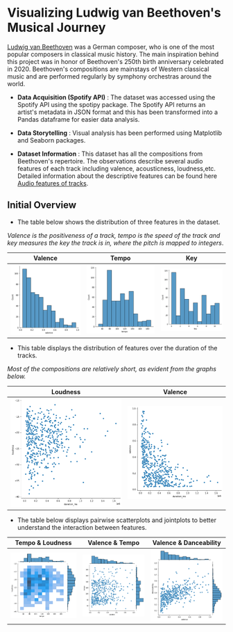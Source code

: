 # Visualizing Ludwig van Beethoven's Musical Journey

[Ludwig van Beethoven](https://en.wikipedia.org/wiki/Ludwig_van_Beethoven) was a German composer, who is one of the most popular composers in classical music history. The main inspiration behind this project was in honor of Beethoven's 250th birth anniversary celebrated in 2020. Beethoven's compositions are mainstays of Western classical music and are performed regularly by symphony orchestras around the world. 


* **Data Acquisition (Spotify API)** : The dataset was accessed using the Spotify API using the spotipy package. The Spotify API returns an artist's metadata in JSON format and this has been transformed into a Pandas dataframe for easier data analysis. 

* **Data Storytelling** : Visual analysis has been performed using Matplotlib and Seaborn packages.

* **Dataset Information** : This dataset has all the compositions from Beethoven's repertoire. The observations describe several audio features of each track including valence, acousticness, loudness,etc. Detailed information about the descriptive features can be found here [Audio features of tracks](https://developer.spotify.com/documentation/web-api/reference/#category-tracks).

## Initial Overview 

- The table below shows the distribution of three features in the dataset.

*Valence is the positiveness of a track, tempo is the speed of the track and key measures the key the track is in, where the pitch is mapped to integers*. 

|    Valence    |     Tempo     |    Key      | 
| ------------- | ------------- | ------------
|![Alt text](Images/11.png?raw=true "Title")  | ![Alt text](Images/12.png?raw=true "Title")  | ![Alt text](Images/13.png?raw=true "Title")

- This table displays the distribution of features over the duration of the tracks.

*Most of the compositions are relatively short, as evident from the graphs below.*

| Loudness  | Valence |
| ------------- | ------------- |
| ![Alt text](Images/3.png?raw=true "Title")| ![Alt text](Images/5.png?raw=true "Title")  |


- The table below displays pairwise scatterplots and jointplots to better understand the interaction between features. 


| Tempo & Loudness  | Valence & Tempo | Valence & Danceability |
| ------------- | ------------- | --------------------------------
| ![Alt text](Images/26.png?raw=true "Title")| ![Alt text](Images/25.png?raw=true "Title")  | ![Alt text](Images/23.png?raw=true "Title") 






